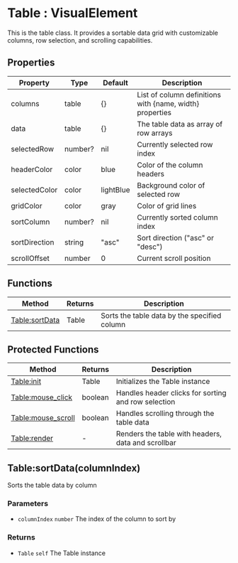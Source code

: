 # Table : VisualElement
This is the table class. It provides a sortable data grid with customizable columns,
row selection, and scrolling capabilities.

## Properties

|Property|Type|Default|Description|
|---|---|---|---|
|columns|table|{}|List of column definitions with {name, width} properties
|data|table|{}|The table data as array of row arrays
|selectedRow|number?|nil|Currently selected row index
|headerColor|color|blue|Color of the column headers
|selectedColor|color|lightBlue|Background color of selected row
|gridColor|color|gray|Color of grid lines
|sortColumn|number?|nil|Currently sorted column index
|sortDirection|string|"asc"|Sort direction ("asc" or "desc")
|scrollOffset|number|0|Current scroll position

## Functions

|Method|Returns|Description|
|---|---|---|
|[Table:sortData](#Table:sortData)|Table|Sorts the table data by the specified column


## Protected Functions

|Method|Returns|Description|
|---|---|---|
|[Table:init](#Table:init)|Table|Initializes the Table instance
|[Table:mouse_click](#Table:mouse_click)|boolean|Handles header clicks for sorting and row selection
|[Table:mouse_scroll](#Table:mouse_scroll)|boolean|Handles scrolling through the table data
|[Table:render](#Table:render)|-|Renders the table with headers, data and scrollbar

## Table:sortData(columnIndex)
Sorts the table data by column

### Parameters
* `columnIndex` `number` The index of the column to sort by

### Returns
* `Table` `self` The Table instance


